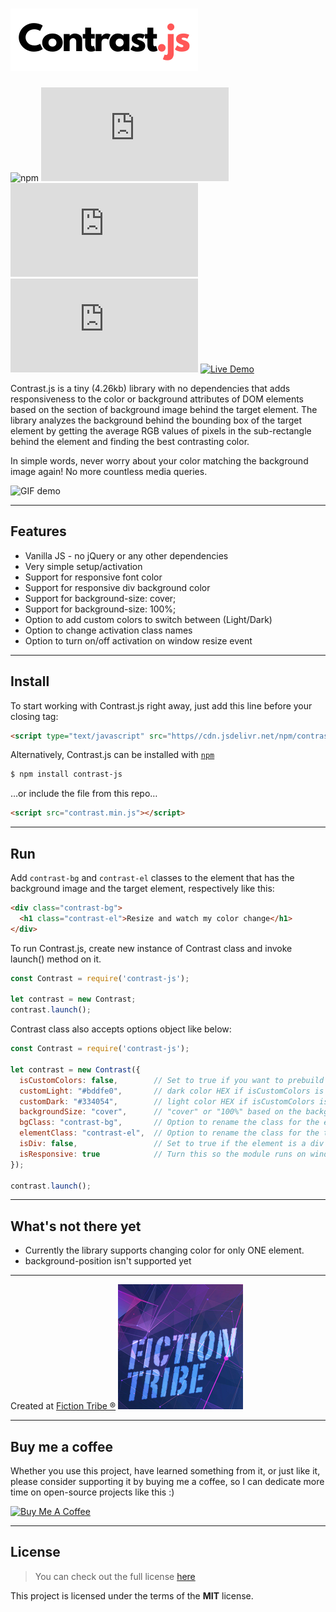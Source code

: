 ![Contrast.js logo](img/logo.png)
============
![npm](https://img.shields.io/npm/v/contrast-js?color=green&style=flat-square) [![GitHub Size](https://img.shields.io/github/size/MishaPetrov/Contrast.js/contrast.min.js?color=%23ff5757&style=flat-square)](https://github.com/mishapetrov/Contrast.js/contrast.min.js) ![GitHub issues](https://img.shields.io/github/issues/mishapetrov/Contrast.js?style=flat-square) [![GitHub stars](https://img.shields.io/github/stars/mishapetrov/Contrast.js?style=flat-square)](https://github.com/mishapetrov/Contrast.js) [![Live Demo](https://img.shields.io/badge/demo-online-blueviolet?style=flat-square)](https://contrastjs.com/example/index.html)

Contrast.js is a tiny (4.26kb) library with no dependencies that adds responsiveness to the color or background attributes of DOM elements based on the section of background image behind the target element.
The library analyzes the background behind the bounding box of the target element by getting the average RGB values of pixels in the sub-rectangle behind the element and finding the best contrasting color.

In simple words, never worry about your color matching the background image again! No more countless media queries.

![GIF demo](img/demo-2.gif)

---

## Features
- Vanilla JS - no jQuery or any other dependencies
- Very simple setup/activation
- Support for responsive font color
- Support for responsive div background color
- Support for background-size: cover;
- Support for background-size: 100%;
- Option to add custom colors to switch between (Light/Dark)
- Option to change activation class names
- Option to turn on/off activation on window resize event

---

## Install
To start working with Contrast.js right away, just add this line before your closing <body> tag:
```html
<script type="text/javascript" src="https//cdn.jsdelivr.net/npm/contrast-js@0.0.2/contrast.min.js">
```

Alternatively, Contrast.js can be installed with [`npm`](https://www.npmjs.com/package/contrast-js)
```sh
$ npm install contrast-js
```

…or include the file from this repo…
```html
<script src="contrast.min.js"></script>
```

---

## Run
Add `contrast-bg` and `contrast-el` classes to the element that has the background image and the target element, respectively like this:
```html
<div class="contrast-bg">
  <h1 class="contrast-el">Resize and watch my color change</h1>
</div>
```

To run Contrast.js, create new instance of Contrast class and invoke launch() method on it.
```javascript
const Contrast = require('contrast-js');

let contrast = new Contrast;
contrast.launch();
```

Contrast class also accepts options object like below:
```javascript
const Contrast = require('contrast-js');

let contrast = new Contrast({
  isCustomColors: false,        // Set to true if you want to prebuild light/dark colors
  customLight: "#bddfe0",       // dark color HEX if isCustomColors is set to true
  customDark: "#334054",        // light color HEX if isCustomColors is set to true
  backgroundSize: "cover",      // "cover" or "100%" based on the background-size property in css
  bgClass: "contrast-bg",       // Option to rename the class for the element containing bg image
  elementClass: "contrast-el",  // Option to rename the class for the target element
  isDiv: false,                 // Set to true if the element is a div (to change it's background)
  isResponsive: true            // Turn this so the module runs on window resize
});

contrast.launch();
```

---

## What's not there yet
- Currently the library supports changing color for only ONE element.
- background-position isn't supported yet

---

Created at [Fiction Tribe ®](https://fictiontribe.com)
![FictionTribe Logo](/img/ft-logo.png)

---

## Buy me a coffee

Whether you use this project, have learned something from it, or just like it, please consider supporting it by buying me a coffee, so I can dedicate more time on open-source projects like this :)

<a href="https://www.buymeacoffee.com/mishka" target="_blank"><img src="https://www.buymeacoffee.com/assets/img/guidelines/download-assets-sm-1.svg" alt="Buy Me A Coffee" style="height: auto !important;width: auto !important;" ></a>

---

## License
>You can check out the full license [here](https://github.com/mishapetrov/Contrast.js/LICENSE)

This project is licensed under the terms of the **MIT** license.

